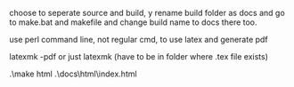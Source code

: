 

choose to seperate source and build, y
rename build folder as docs and go to make.bat and makefile and change build name to docs there too.

use perl command line, not regular cmd, to use latex and generate pdf

latexmk -pdf or just latexmk (have to be in folder where .tex file exists)

.\make html
.\docs\html\index.html
